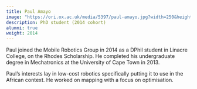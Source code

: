 ```yaml
---
title: Paul Amayo
image: "https://ori.ox.ac.uk/media/5397/paul-amayo.jpg?width=250&height=250&v=1d9e229f7097930"
description: PhD student (2014 cohort)
alumni: true
weight: 2014
---
```


Paul joined the Mobile Robotics Group in 2014 as a DPhil student in Linacre College, on the Rhodes Scholarship. He completed his undergraduate degree in Mechatronics at the University of Cape Town in 2013.

Paul’s interests lay in low-cost robotics specifically putting it to use in the African context. He worked on mapping with a focus on optimisation.
